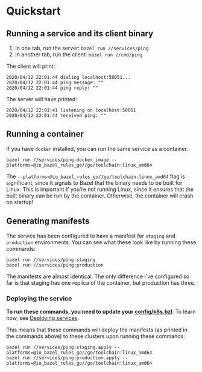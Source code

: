 # Quickstart

## Running a service and its client binary

1. In one tab, run the server: `bazel run //services/ping`
2. In another tab, run the client: `bazel run //cmd/ping`

The client will print:
```
2020/04/12 22:01:44 dialing localhost:50051...
2020/04/12 22:01:44 ping message: ""
2020/04/12 22:01:44 ping reply: ""
```

The server will have printed:
```
2020/04/12 22:01:41 listening on localhost:50051
2020/04/12 22:01:44 received ping: ""
```

## Running a container

If you have `docker` installed, you can run the same service as a container:

```
bazel run //services/ping:docker_image --platforms=@io_bazel_rules_go//go/toolchain:linux_amd64
```

The `--platforms=@io_bazel_rules_go//go/toolchain:linux_amd64` flag is significant, since it signals to Bazel that the binary needs to be built for Linux. This is important if you're not running Linux, since it ensures that the built binary can be run by the container. Otherwise, the container will crash on startup!

## Generating manifests

The service has been configured to have a manifest for `staging` and `production` environments. You can see what these look like by running these commands:

```
bazel run //services/ping:staging
bazel run //services/ping:production
```

The manifests are almost identical. The only difference I've configured so far is that staging has one replica of the container, but production has three.

### Deploying the service

**To run these commands, you need to update your [config/k8s.bzl](/config/k8s.bzl).** To learn how, see [Deploying services](../services/deploying.md).

This means that these commands will deploy the manifests (as printed in the commands above) to these clusters upon running these commands:

```
bazel run //services/ping:staging.apply --platforms=@io_bazel_rules_go//go/toolchain:linux_amd64
bazel run //services/ping:production.apply --platforms=@io_bazel_rules_go//go/toolchain:linux_amd64
```